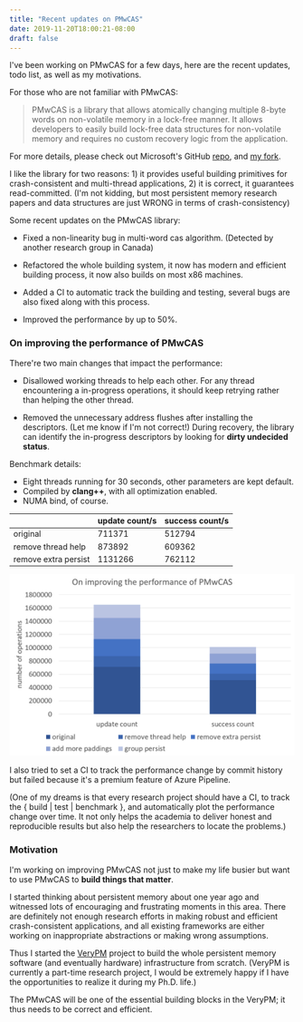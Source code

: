 ```yaml
---
title: "Recent updates on PMwCAS"
date: 2019-11-20T18:00:21-08:00
draft: false 
---
```


I've been working on PMwCAS for a few days, here are the recent updates, todo list, as well as my motivations.

For those who are not familiar with PMwCAS:

>PMwCAS is a library that allows atomically changing multiple 8-byte words on non-volatile memory in a lock-free manner. It allows developers to easily build lock-free data structures for non-volatile memory and requires no custom recovery logic from the application.

For more details, please check out Microsoft's GitHub [repo](https://github.com/microsoft/pmwcas), and [my fork](https://github.com/XiangpengHao/pmwcas).

I like the library for two reasons: 1) it provides useful building primitives for crash-consistent and multi-thread applications, 2) it is correct, it guarantees read-committed. (I'm not kidding, but most persistent memory research papers and data structures are just WRONG in terms of crash-consistency)

Some recent updates on the PMwCAS library:

- Fixed a non-linearity bug in multi-word cas algorithm. (Detected by another research group in Canada)

- Refactored the whole building system, it now has modern and efficient building process, it now also builds on most x86 machines. 

- Added a CI to automatic track the building and testing, several bugs are also fixed along with this process.

- Improved the performance by up to 50%.


### On improving the performance of PMwCAS

There're two main changes that impact the performance:

- Disallowed working threads to help each other. For any thread encountering a in-progress operations, it should keep retrying rather than helping the other thread.

- Removed the unnecessary address flushes after installing the descriptors. (Let me know if I'm not correct!) During recovery, the library can identify the in-progress descriptors by looking for **dirty undecided status**.


Benchmark details:

- Eight threads running for 30 seconds, other parameters are kept default.
- Compiled by **clang++**, with all optimization enabled.
- NUMA bind, of course.


|                      | update count/s | success count/s |
|----------------------|--------------|---------------|
| original             | 711371    | 512794        |
| remove thread help   | 873892    | 609362     |
| remove extra persist | 1131266   | 762112     |

![](/img/pmwcas.png)

I also tried to set a CI to track the performance change by commit history but failed because it's a premium feature of Azure Pipeline. 

(One of my dreams is that every research project should have a CI, to track the { build | test | benchmark },
and automatically plot the performance change over time.
It not only helps the academia to deliver honest and reproducible results but also help the researchers to locate the problems.)


### Motivation

I'm working on improving PMwCAS not just to make my life busier but want to use PMwCAS to **build things that matter**. 

I started thinking about persistent memory about one year ago and witnessed lots of encouraging and frustrating moments in this area.
There are definitely not enough research efforts in making robust and efficient crash-consistent applications, 
and all existing frameworks are either working on inappropriate abstractions or making wrong assumptions. 

Thus I started the [VeryPM](https://github.com/XiangpengHao/VeryPM) project to build the whole persistent memory software (and eventually hardware) infrastructure from scratch.
(VeryPM is currently a part-time research project, I would be extremely happy if I have the opportunities to realize it during my Ph.D. life.)

The PMwCAS will be one of the essential building blocks in the VeryPM; it thus needs to be correct and efficient.


